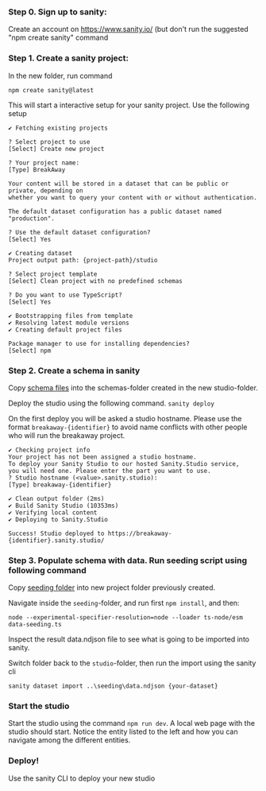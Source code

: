 ### Step 0. Sign up to sanity: 

Create an account on https://www.sanity.io/ (but don't run the suggested "npm create sanity" command

### Step 1. Create a sanity project: 

In the new folder, run command

`npm create sanity@latest`

This will start a interactive setup for your sanity project. Use the following setup

```
✔ Fetching existing projects

? Select project to use 
[Select] Create new project

? Your project name: 
[Type] BreakAway

Your content will be stored in a dataset that can be public or private, depending on
whether you want to query your content with or without authentication.

The default dataset configuration has a public dataset named "production".

? Use the default dataset configuration? 
[Select] Yes

✔ Creating dataset
Project output path: {project-path}/studio

? Select project template 
[Select] Clean project with no predefined schemas

? Do you want to use TypeScript? 
[Select] Yes

✔ Bootstrapping files from template
✔ Resolving latest module versions
✔ Creating default project files

Package manager to use for installing dependencies? 
[Select] npm
```

### Step 2. Create a schema in sanity

Copy [schema files](../../schemas) into the schemas-folder created in the new studio-folder. 

Deploy the studio using the following command. 
`sanity deploy`

On the first deploy you will be asked a studio hostname. Please use the format `breakaway-{identifier}` to avoid name conflicts with other people who will run the breakaway project. 
```
✔ Checking project info
Your project has not been assigned a studio hostname.
To deploy your Sanity Studio to our hosted Sanity.Studio service,
you will need one. Please enter the part you want to use.
? Studio hostname (<value>.sanity.studio): 
[Type] breakaway-{identifier}

✔ Clean output folder (2ms)
✔ Build Sanity Studio (10353ms)
✔ Verifying local content
✔ Deploying to Sanity.Studio

Success! Studio deployed to https://breakaway-{identifier}.sanity.studio/
```

### Step 3. Populate schema with data. Run seeding script using following command 

Copy [seeding folder](../../seeding) into new project folder previously created.

Navigate inside the `seeding`-folder, and run first `npm install`, and then:

`node --experimental-specifier-resolution=node --loader ts-node/esm data-seeding.ts`

Inspect the result data.ndjson file to see what is going to be imported into sanity. 

Switch folder back to the `studio`-folder, then run the import using the sanity cli

`sanity dataset import ..\seeding\data.ndjson {your-dataset}`

### Start the studio
Start the studio using the command `npm run dev`. A local web page with the studio should start. Notice the entity listed to the left and how you can navigate among the different entities. 

### Deploy!
Use the sanity CLI to deploy your new studio
